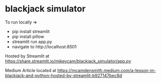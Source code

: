 # blackjack simulator

To run locally =>

- pip install streamlit
- pip install pillow
- streamlit run app.py
- navigate to http://localhost:8501

Hosted by Streamlit at https://share.streamlit.io/mikeycam/blackjack_simulator/app.py

Medium Article located at https://mcamdensmith.medium.com/a-lesson-in-blackjack-and-python-hosted-by-streamlit-b927147bec8d
